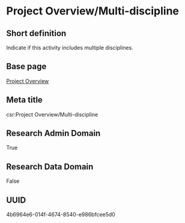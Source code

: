 # Project Overview/Multi-discipline
## Short definition
Indicate if this activity includes multiple disciplines.
## Base page
[Project Overview](https://github.com/EuroCRIS/CASRAI-Dictionairies/blob/main/Objects/Project%20Overview.md)
## Meta title
csr:Project Overview/Multi-discipline
## Research Admin Domain
True
## Research Data Domain
False
## UUID
4b6964e6-014f-4674-8540-e986bfcee5d0

